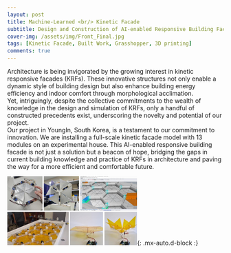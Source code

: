 ```yaml
---
layout: post
title: Machine-Learned <br/> Kinetic Facade
subtitle: Design and Construction of AI-enabled Responsive Building Facade
cover-img: /assets/img/Front_Final.jpg
tags: [Kinetic Facade, Built Work, Grasshopper, 3D printing]
comments: true
---
```


  Architecture is being invigorated by the growing interest in kinetic responsive facades (KRFs). These innovative structures not only enable a dynamic style of building design but also enhance building energy efficiency and indoor comfort through morphological acclimation.
<br/>
  Yet, intriguingly, despite the collective commitments to the wealth of knowledge in the design and simulation of KRFs, only a handful of constructed precedents exist, underscoring the novelty and potential of our project. 
<br/>
  Our project in YoungIn, South Korea, is a testament to our commitment to innovation. We are installing a full-scale kinetic facade model with 13 modules on an experimental house. This AI-enabled responsive building facade is not just a solution but a beacon of hope, bridging the gaps in current building knowledge and practice of KRFs in architecture and paving the way for a more efficient and comfortable future.
<br/>

<img src="/assets/img/process-kinetic.png" width="60%" height="60%">{: .mx-auto.d-block :}

